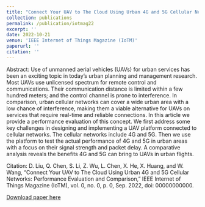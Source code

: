 ```yaml
---
title: "Connect Your UAV to The Cloud Using Urban 4G and 5G Cellular Networks: Performance Evaluation and Comparison"
collection: publications
permalink: /publication/iotmag22
excerpt: ''
date: 2022-10-21
venue: 'IEEE Internet of Things Magazine (IoTM)'
paperurl: ''
citation: ''
---
```



Abstract: Use of unmanned aerial vehicles (UAVs) for urban services has been an exciting topic in today’s urban planning and management research. Most UAVs use unlicensed spectrum for remote control and communications. Their communication distance is limited within a few hundred meters; and the control channel is prone to interference. In comparison, urban cellular networks can cover a wide urban area with a low chance of interference, making them a viable alternative for UAVs on services that require real-time and reliable connections. In this article we provide a performance evaluation of this concept. We first address some key challenges in designing and implementing a UAV platform connected to cellular networks. The cellular networks include 4G and 5G. Then we use the platform to test the actual performance of 4G and 5G in urban areas with a focus on their signal strength and packet delay. A comparative analysis reveals the benefits 4G and 5G can bring to UAVs in urban flights.

Citation: D. Liu, Q. Chen, S. Li, Z. Wu, L. Chen, X. He, X. Huang, and W. Wang, “Connect Your UAV to The Cloud Using Urban 4G and 5G Cellular Networks: Performance Evaluation and Comparison,” IEEE Internet of Things Magazine (IoTM), vol. 0, no. 0, p. 0, Sep. 2022, doi: 00000000000.

[Download paper here](baidu.com/tbd)
